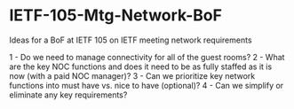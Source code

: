 # IETF-105-Mtg-Network-BoF
Ideas for a BoF at IETF 105 on IETF meeting network requirements

1 - Do we need to manage connectivity for all of the guest rooms?
2 - What are the key NOC functions and does it need to be as fully staffed as it is now (with a paid NOC manager)?
3 - Can we prioritize key network functions into must have vs. nice to have (optional)?
4 - Can we simplify or eliminate any key requirements?
